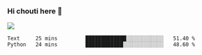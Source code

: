 ### Hi chouti here 👋

![](https://github-readme-stats.vercel.app/api?username=l0nl1f3)

<!--START_SECTION:waka-->
```text
Text     25 mins         █████████████░░░░░░░░░░░░   51.40 % 
Python   24 mins         ████████████░░░░░░░░░░░░░   48.60 % 
```
<!--END_SECTION:waka-->

<!--
**l0nl1f3/l0nl1f3** is a ✨ _special_ ✨ repository because its `README.md` (this file) appears on your GitHub profile.

Here are some ideas to get you started:

- 🔭 I’m currently working on ...
- 🌱 I’m currently learning ...
- 👯 I’m looking to collaborate on ...
- 🤔 I’m looking for help with ...
- 💬 Ask me about ...
- 📫 How to reach me: ...
- 😄 Pronouns: ...
- ⚡ Fun fact: ...
-->
